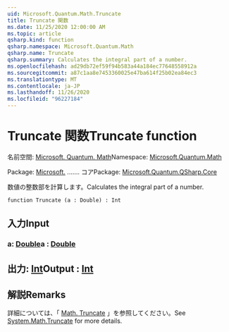 ```yaml
---
uid: Microsoft.Quantum.Math.Truncate
title: Truncate 関数
ms.date: 11/25/2020 12:00:00 AM
ms.topic: article
qsharp.kind: function
qsharp.namespace: Microsoft.Quantum.Math
qsharp.name: Truncate
qsharp.summary: Calculates the integral part of a number.
ms.openlocfilehash: ad29db72ef59f94b583a44a184ec77648558912a
ms.sourcegitcommit: a87c1aa8e7453360025e47ba614f25b02ea84ec3
ms.translationtype: MT
ms.contentlocale: ja-JP
ms.lasthandoff: 11/26/2020
ms.locfileid: "96227184"
---
```

# <a name="truncate-function"></a><span data-ttu-id="b682f-102">Truncate 関数</span><span class="sxs-lookup"><span data-stu-id="b682f-102">Truncate function</span></span>

<span data-ttu-id="b682f-103">名前空間: [Microsoft. Quantum. Math](xref:Microsoft.Quantum.Math)</span><span class="sxs-lookup"><span data-stu-id="b682f-103">Namespace: [Microsoft.Quantum.Math](xref:Microsoft.Quantum.Math)</span></span>

<span data-ttu-id="b682f-104">Package: [Microsoft.](https://nuget.org/packages/Microsoft.Quantum.QSharp.Core) ....... コア</span><span class="sxs-lookup"><span data-stu-id="b682f-104">Package: [Microsoft.Quantum.QSharp.Core](https://nuget.org/packages/Microsoft.Quantum.QSharp.Core)</span></span>


<span data-ttu-id="b682f-105">数値の整数部を計算します。</span><span class="sxs-lookup"><span data-stu-id="b682f-105">Calculates the integral part of a number.</span></span>

```qsharp
function Truncate (a : Double) : Int
```


## <a name="input"></a><span data-ttu-id="b682f-106">入力</span><span class="sxs-lookup"><span data-stu-id="b682f-106">Input</span></span>

### <a name="a--double"></a><span data-ttu-id="b682f-107">a: [Double](xref:microsoft.quantum.lang-ref.double)</span><span class="sxs-lookup"><span data-stu-id="b682f-107">a : [Double](xref:microsoft.quantum.lang-ref.double)</span></span>





## <a name="output--int"></a><span data-ttu-id="b682f-108">出力: [Int](xref:microsoft.quantum.lang-ref.int)</span><span class="sxs-lookup"><span data-stu-id="b682f-108">Output : [Int](xref:microsoft.quantum.lang-ref.int)</span></span>



## <a name="remarks"></a><span data-ttu-id="b682f-109">解説</span><span class="sxs-lookup"><span data-stu-id="b682f-109">Remarks</span></span>

<span data-ttu-id="b682f-110">詳細については、「 [Math. Truncate](https://docs.microsoft.com/dotnet/api/system.math.truncate) 」を参照してください。</span><span class="sxs-lookup"><span data-stu-id="b682f-110">See [System.Math.Truncate](https://docs.microsoft.com/dotnet/api/system.math.truncate) for more details.</span></span>